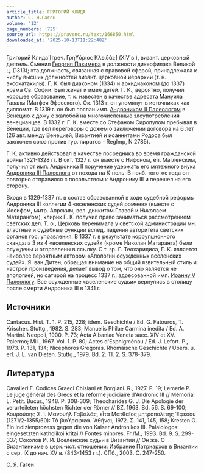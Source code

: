 ```yaml
---
article_title: ГРИГОРИЙ КЛИДА
author: С. Я.Гаген
volume: '12'
page_numbers: '725'
source_url: https://pravenc.ru/text/166850.html
downloaded_at: '2025-10-13T11:22:48Z'
---
```


Григорий Клида́ [греч. Γρηϒόριος Κλειδᾶς] (XIV в.), визант. церковный деятель. Сменил [Георгия Пахимера](<https://pravenc.ru/text/Георгия Пахимера.html>) в должности дикеофилака Великой ц. (1313); эта должность, связанная с правовой сферой, принадлежала к числу высших должностей визант. церковной иерархии (т. н. эксокатакилы). Г. К. был диаконом (1334) и архидиаконом (до 1337) храма Св. Софии. Был женат и имел детей. Г. К., вероятно, получил хорошее образование, т. к. известен в качестве адресата Мануила Гавалы (Матфея Эфесского). Ок. 1313 г. он упомянут в источниках как дипломат. В 1319 г. он был послан имп. [Андроником II Палеологом](<https://pravenc.ru/text/Андроником II Палеологом.html>) в Венецию к дожу с жалобой на многочисленные злоупотребления венецианцев. В 1332 г. Г. К. вместе со Стефаном Сиропулом пребывал в Венеции, где вел переговоры с дожем о заключении договора на 6 лет (26 авг. между Венецией, Византией и иоаннитами Родоса был заключен союз против тур. пиратов - RegImp, N 2785).

Г. К. активно действовал в качестве посредника во время гражданской войны 1321-1328 гг. В окт. 1327 г. он вместе с Нифоном, еп. Магленским, получил от имп. Андроника II поручение удержать его мятежного внука [Андроника III Палеолога](<https://pravenc.ru/text/Андроник III Палеолог.html>) от похода на К-поль. В нояб. того же года он повторно отправился с посольством к Андронику III и перешел на его сторону.

Входя в 1329-1337 гг. в состав образованной в ходе судебной реформы Андроника III коллегии 4 «вселенских судей ромеев» (вместе с Иосифом, митр. Апрским, вел. диикитом Главой и Николаем Матарангом), клирик Г. К. получил право заниматься рассмотрением светских дел. Т. о., Церковь перенимала у светской администрации мн. властные и судебные функции вслед. падения авторитета светских органов гос. управления. В 1337 г. в результате коррупционного скандала 3 из 4 «вселенских судей» (кроме Николая Матаранга) были осуждены и отправлены в ссылку. С т. зр. Г. Теохаридиса, Г. К. является наиболее вероятным автором «Апологии осужденных вселенских судей». Я. ван Дитен, обращая внимание на общий язвительный стиль и настрой произведения, делает вывод о том, что оно является не апологией, но сатирой на процесс 1337 г., адресованной имп. [Иоанну V Палеологу](<https://pravenc.ru/text/Иоанн V Палеолог.html>). Все осужденные «вселенские судьи» вернулись в столицу после смерти Андроника III в 1341 г.

## Источники

Cantacus. Hist. T. 1. P. 215, 228; idem. Geschichte / Ed. G. Fatouros, T. Krischer. Stuttg., 1982. S. 283; Manuelis Philae Carmina inedita / Ed. A. Martini. Neopoli, 1900. P. 73; Acta Albaniae Veneta saec. XIV et XV. Palermo; Mil., 1967. Vol. 1. P. 80; Actes d'Esphigménou / Ed. J. Lefort. P., 1973. P. 131, 134; Nicephoros Gregoras. Rhomäische Geschichte / Übers. u. erl. J. L. van Dieten. Stuttg., 1979. Bd. 2. Tl. 2. S. 378-379.

## Литература

Cavalieri F. Codices Graeci Chisiani et Borgiani. R., 1927. P. 19; Lemerle P. Le juge général des Grecs et la réforme judiciaire d'Andronic III // Mémorial L. Petit. Bucur., 1948. P. 308-309; Theocharides G. J. Die Apologie der verurteileten höchsten Richter der Römer // BZ. 1963. Bd. 56. S. 69-100; Κουρούσης Σ. Ι. Μανουὴλ Γαβαλᾶς, εἶτα Ματθαῖος μητροπολίτης ᾿Εφέσου (1271/2-1355/60): Τὰ βιοϒραφικά. ᾿Αθῆναι, 1972. Σ. 141, 145, 158; Kresten O. Ein Indizienprozess gegen die von Kaiser Andronikos III. Palaiologos: eingesetzten katholikoi kritai // Fontes minores. Fr./M., 1993. Bd. 9. S. 299-337; Соколов И. И. Вселенские судьи в Византии // Он же. О Византинизме в церк.-ист. отношении: Избрание Патриархов в Византии с сер. IX до нач. XV в. (843-1453 гг.). СПб., 2003. С. 247-250.

С. Я.  Гаген
